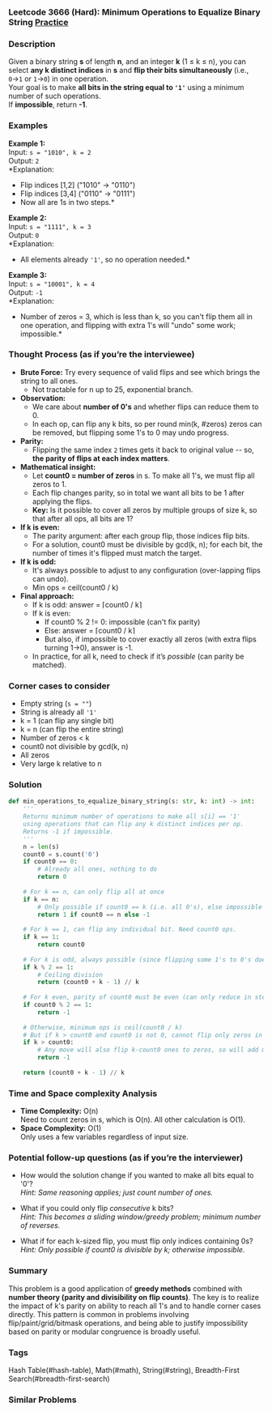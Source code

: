 ### Leetcode 3666 (Hard): Minimum Operations to Equalize Binary String [Practice](https://leetcode.com/problems/minimum-operations-to-equalize-binary-string)

### Description  
Given a binary string **s** of length **n**, and an integer **k** (1 ≤ k ≤ n), you can select **any k distinct indices** in **s** and **flip their bits simultaneously** (i.e., `0`→`1` or `1`→`0`) in one operation.  
Your goal is to make **all bits in the string equal to `'1'`** using a minimum number of such operations.  
If **impossible**, return **-1**.

### Examples  

**Example 1:**  
Input: `s = "1010", k = 2`  
Output: `2`  
*Explanation:  
- Flip indices [1,2] ("1010" → "0110")  
- Flip indices [3,4] ("0110" → "0111")  
- Now all are 1s in two steps.*

**Example 2:**  
Input: `s = "1111", k = 3`  
Output: `0`  
*Explanation:  
- All elements already `'1'`, so no operation needed.*

**Example 3:**  
Input: `s = "10001", k = 4`  
Output: `-1`  
*Explanation:  
- Number of zeros = 3, which is less than k, so you can't flip them all in one operation, and flipping with extra 1's will "undo" some work; impossible.*

### Thought Process (as if you’re the interviewee)  

- **Brute Force:** Try every sequence of valid flips and see which brings the string to all ones.  
  - Not tractable for n up to 25, exponential branch.
- **Observation:**  
  - We care about **number of 0's** and whether flips can reduce them to 0.
  - In each op, can flip any k bits, so per round min(k, #zeros) zeros can be removed, but flipping some 1's to 0 may undo progress.
- **Parity:**  
  - Flipping the same index `2` times gets it back to original value -- so, **the parity of flips at each index matters**.
- **Mathematical insight:**  
  - Let **count0 = number of zeros** in s. To make all 1's, we must flip all zeros to 1.
  - Each flip changes parity, so in total we want all bits to be 1 after applying the flips.
  - **Key:** Is it possible to cover all zeros by multiple groups of size k, so that after all ops, all bits are 1?
- **If k is even:**  
  - The parity argument: after each group flip, those indices flip bits.
  - For a solution, count0 must be divisible by gcd(k, n); for each bit, the number of times it's flipped must match the target.
- **If k is odd:**  
  - It's always possible to adjust to any configuration (over-lapping flips can undo).
  - Min ops = ceil(count0 / k)
- **Final approach:**
  - If k is odd: answer = ⌈count0 / k⌉
  - If k is even:
    - If count0 % 2 != 0: impossible (can't fix parity)
    - Else: answer = ⌈count0 / k⌉
    - But also, if impossible to cover exactly all zeros (with extra flips turning 1→0), answer is -1.
  - In practice, for all k, need to check if it’s *possible* (can parity be matched).

### Corner cases to consider  
- Empty string (`s = ""`)  
- String is already all `'1'`  
- k = 1 (can flip any single bit)  
- k = n (can flip the entire string)  
- Number of zeros < k  
- count0 not divisible by gcd(k, n)  
- All zeros  
- Very large k relative to n

### Solution

```python
def min_operations_to_equalize_binary_string(s: str, k: int) -> int:
    '''
    Returns minimum number of operations to make all s[i] == '1'
    using operations that can flip any k distinct indices per op.
    Returns -1 if impossible.
    '''
    n = len(s)
    count0 = s.count('0')
    if count0 == 0:
        # Already all ones, nothing to do
        return 0
    
    # For k == n, can only flip all at once
    if k == n:
        # Only possible if count0 == k (i.e. all 0's), else impossible
        return 1 if count0 == n else -1
    
    # For k == 1, can flip any individual bit. Need count0 ops.
    if k == 1:
        return count0
    
    # For k is odd, always possible (since flipping some 1's to 0's doesn't block us)
    if k % 2 == 1:
        # Ceiling division
        return (count0 + k - 1) // k
    
    # For k even, parity of count0 must be even (can only reduce in steps of 2)
    if count0 % 2 == 1:
        return -1
    
    # Otherwise, minimum ops is ceil(count0 / k)
    # But if k > count0 and count0 is not 0, cannot flip only zeros in one op, will flip some ones
    if k > count0:
        # Any move will also flip k-count0 ones to zeros, so will add more zeros back
        return -1
    
    return (count0 + k - 1) // k
```

### Time and Space complexity Analysis  

- **Time Complexity:** O(n)  
  Need to count zeros in s, which is O(n). All other calculation is O(1).
- **Space Complexity:** O(1)  
  Only uses a few variables regardless of input size.

### Potential follow-up questions (as if you’re the interviewer)  

- How would the solution change if you wanted to make all bits equal to '0'?  
  *Hint: Same reasoning applies; just count number of ones.*

- What if you could only flip *consecutive* k bits?  
  *Hint: This becomes a sliding window/greedy problem; minimum number of reverses.*

- What if for each k-sized flip, you must flip only indices containing 0s?  
  *Hint: Only possible if count0 is divisible by k; otherwise impossible.*

### Summary
This problem is a good application of **greedy methods** combined with **number theory (parity and divisibility on flip counts)**. The key is to realize the impact of k's parity on ability to reach all 1's and to handle corner cases directly. This pattern is common in problems involving flip/paint/grid/bitmask operations, and being able to justify impossibility based on parity or modular congruence is broadly useful.

### Tags
Hash Table(#hash-table), Math(#math), String(#string), Breadth-First Search(#breadth-first-search)

### Similar Problems
